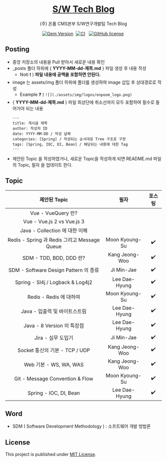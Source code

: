 <!-- markdownlint-disable-next-line -->
<div align="center">

  <!-- markdownlint-disable-next-line -->

# [S/W Tech Blog](https://onpoomswteam.github.io/)

(주) 온품 CMS본부 S/W연구개발팀 Tech Blog

[![Gem Version](https://img.shields.io/gem/v/jekyll-theme-chirpy?color=brightgreen)][gem]&nbsp;
[![CI](https://github.com/cotes2020/jekyll-theme-chirpy/actions/workflows/ci.yml/badge.svg?branch=master&event=push)][ci]
&nbsp;
[![GitHub license](https://img.shields.io/github/license/cotes2020/jekyll-theme-chirpy.svg)][license]&nbsp;

</div>

## Posting

- 중앙 저장소의 내용을 Pull 받아서 새로운 내용 확인
- \_posts 폴더 하위에 { **YYYY-MM-dd-제목.md** } 파일 생성 후 내용 작성
  - Noti :exclamation: ) **파일 내용에 공백을 포함하면 안된다.**
- image 는 assets/img 폴더 하위에 폴더를 생성하여 image 삽입 후 상대경로로 작성 <br/>
  - Example :question: ) `![](./assets/img/logos/onpoom_logo.png)`
- { **YYYY-MM-dd-제목.md** } 파일 최상단에 취소선까지 모두 포함하여 필수로 들어가야 되는 내용
  ```
  ---
  title: 게시글 제목
  author: 작성자 ID
  date: YYYY-MM-DD / 작성 날짜
  categories: [Spring] / 작성되는 순서대로 Tree 구조로 구현
  tags: [Spring, IOC, DI, Bean] / 해당되는 내용에 대한 Tag
  ---
  ```
- 제안된 Topic 을 작성하였거나, 새로운 Topic을 작성하게 되면 README.md 파일의 Topic, 필자 을 업데이트 한다.

## Topic

|                제안된 Topic                 |       필자       |        포스팅         |
|:----------------------------------------:|:--------------:|:------------------:|
|            Vue - VueQuery 란?             |                |                    |
|        Vue - Vue.js 2 vs Vue.js 3        |                |                    |
|        Java - Collection 에 대한 이해         |                |                    |
| Redis - Spring 과 Redis 그리고 Message Queue | Moon Kyoung-Su | :heavy_check_mark: |
|          SDM - TDD, BDD, DDD 란?          | Kang Jeong-Woo | :heavy_check_mark: |
|    SDM - Software Design Pattern 의 종류    |   Ji Min-Jae   | :heavy_check_mark: |
|     Spring - Sl4j / Logback & Log4j2     | Lee Dae-Hyung  | :heavy_check_mark: |
|           Redis - Redis 에 대하여            | Moon Kyoung-Su | :heavy_check_mark: |
|           Java - 입출력 및 바이트스트림            | Lee Dae-Hyung  | :heavy_check_mark: |
|          Java - 8 Version 의 특장점          | Lee Dae-Hyung  | :heavy_check_mark: |
|              Jira - 실무 도입기               |   Ji Min-Jae   | :heavy_check_mark: |
|        Socket 통신의 기본 - TCP / UDP         | Kang Jeong-Woo | :heavy_check_mark: |
|           Web 기본 - WS, WA, WAS           | Kang Jeong-Woo | :heavy_check_mark: |
|     Git - Message Convention & Flow      | Moon Kyoung-Su | :heavy_check_mark: |
|          Spring - IOC, DI, Bean          | Lee Dae-Hyung  | :heavy_check_mark: |

## Word

- SDM ( Software Development Methodology ) : 소프트웨어 개발 방법론

## License

This project is published under [MIT License][license].

[gem]: https://rubygems.org/gems/jekyll-theme-chirpy

[ci]: https://github.com/cotes2020/jekyll-theme-chirpy/actions/workflows/ci.yml?query=event%3Apush+branch%3Amaster

[license]: https://github.com/cotes2020/jekyll-theme-chirpy/blob/master/LICENSE
